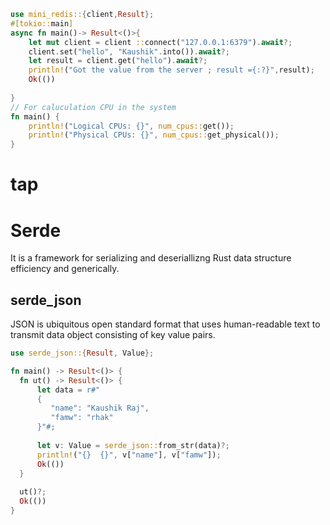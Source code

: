 ```Rust
use mini_redis::{client,Result};
#[tokio::main]
async fn main()-> Result<()>{
    let mut client = client ::connect("127.0.0.1:6379").await?;
    client.set("hello", "Kaushik".into()).await?;
    let result = client.get("hello").await?;
    println!("Got the value from the server ; result ={:?}",result);
    Ok(())
  
}
// For caluculation CPU in the system 
fn main() {
    println!("Logical CPUs: {}", num_cpus::get());
    println!("Physical CPUs: {}", num_cpus::get_physical());
}

```
# tap
# Serde 
It is a framework for serializing and deseriallizng Rust data structure efficiency and generically.
 ## serde_json
  JSON is ubiquitous open standard format that uses human-readable text to transmit data object consisting of key value pairs.
  ```Rust
  use serde_json::{Result, Value};

fn main() -> Result<()> {
    fn ut() -> Result<()> {
        let data = r#"
        {
           "name": "Kaushik Raj",
           "famw": "rhak"
        }"#;
        
        let v: Value = serde_json::from_str(data)?;
        println!("{}  {}", v["name"], v["famw"]);
        Ok(())
    }
    
    ut()?;
    Ok(())
}

  ```
